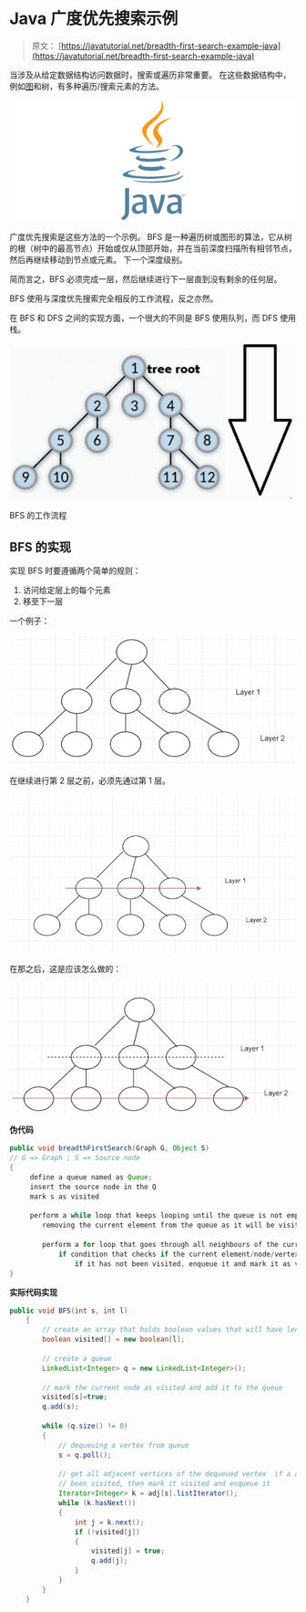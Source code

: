 # Java 广度优先搜索示例

> 原文： [https://javatutorial.net/breadth-first-search-example-java](https://javatutorial.net/breadth-first-search-example-java)

当涉及从给定数据结构访问数据时，搜索或遍历非常重要。 在这些数据结构中，例如[图](https://javatutorial.net/graphs-java-example)和树，有多种遍历/搜索元素的方法。

![java-featured-image](img/e0db051dedc1179e7424b6d998a6a772.jpg)

广度优先搜索是这些方法的一个示例。 BFS 是一种遍历树或图形的算法，它从树的根（树中的最高节点）开始或仅从顶部开始，并在当前深度扫描所有相邻节点，然后再继续移动到节点或元素。 下一个深度级别。

简而言之，BFS 必须完成一层，然后继续进行下一层直到没有剩余的任何层。

BFS 使用与深度优先搜索完全相反的工作流程，反之亦然。

在 BFS 和 DFS 之间的实现方面，一个很大的不同是 BFS 使用队列，而 DFS 使用栈。

![Workflow of BFS](img/5f2c7003f89c79609c5f829408b709f4.jpg)

BFS 的工作流程

## BFS 的实现

实现 BFS 时要遵循两个简单的规则：

1.  访问给定层上的每个元素
2.  移至下一层

一个例子：

![Layers example](img/f7f02db3ec6c85fab1f711c14bd0ed70.jpg)

在继续进行第 2 层之前，必须先通过第 1 层。

![Layers BFS](img/5e81a1349287158392eea64a154499a0.jpg)

在那之后，这是应该怎么做的：

![Layers BFS](img/9192163344a026859c472e324741ebdf.jpg)

**伪代码** 

```java
public void breadthFirstSearch(Graph G, Object S)
// G => Graph ; S => Source node
{
     define a queue named as Queue;
     insert the source node in the Q
     mark s as visited

     perform a while loop that keeps looping until the queue is not empty
        removing the current element from the queue as it will be visited now

        perform a for loop that goes through all neighbours of the current element
            if condition that checks if the current element/node/vertex is not visited
                if it has not been visited, enqueue it and mark it as visited
}
```

**实际代码实现**

```java
public void BFS(int s, int l) 
    { 
        // create an array that holds boolean values that will have length 'l'
        boolean visited[] = new boolean[l]; 

        // create a queue
        LinkedList<Integer> q = new LinkedList<Integer>(); 

        // mark the current node as visited and add it to the queue
        visited[s]=true; 
        q.add(s); 

        while (q.size() != 0) 
        { 
            // dequeuing a vertex from queue 
            s = q.poll(); 

            // get all adjacent vertices of the dequeued vertex  if a adjacent has not 
            // been visited, then mark it visited and enqueue it 
            Iterator<Integer> k = adj[s].listIterator(); 
            while (k.hasNext()) 
            { 
                int j = k.next(); 
                if (!visited[j]) 
                { 
                    visited[j] = true; 
                    q.add(j); 
                } 
            } 
        } 
    }
```